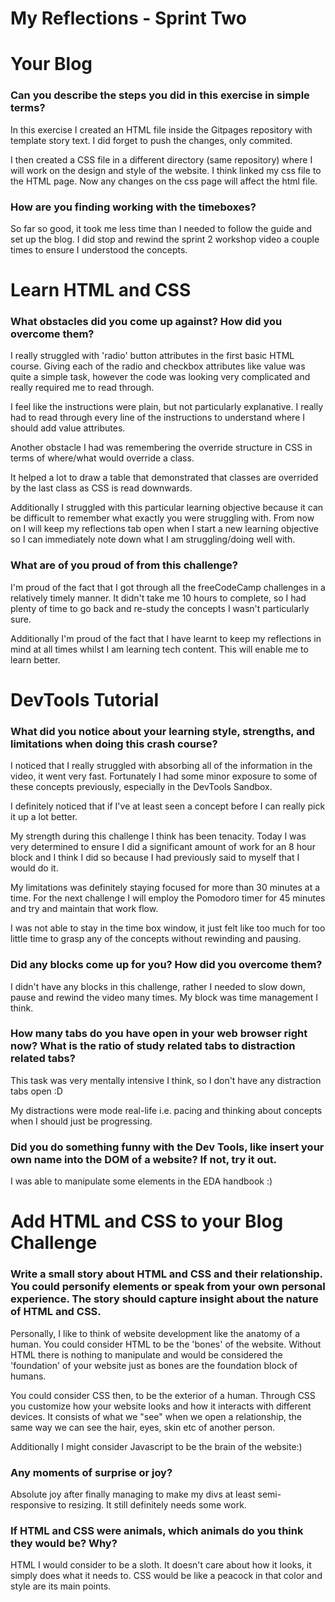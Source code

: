 # My Reflections - Sprint Two

# Your Blog

### Can you describe the steps you did in this exercise in simple terms?

In this exercise I created an HTML file inside the Gitpages repository with template story text. I did forget to push the changes, only commited.

I then created a CSS file in a different directory (same repository) where I will work on the design and style of the website. I think linked my css file to the HTML page. Now any changes on the css page will affect the html file.

### How are you finding working with the timeboxes?

So far so good, it took me less time than I needed to follow the guide and set up the blog. I did stop and rewind the sprint 2 workshop video a couple times to ensure I understood the concepts.

# Learn HTML and CSS

### What obstacles did you come up against? How did you overcome them?

I really struggled with 'radio' button attributes in the first basic HTML course. Giving each of the radio and checkbox attributes like value was quite a simple task, however the code was looking very complicated and really required me to read through.

I feel like the instructions were plain, but not particularly explanative. I really had to read through every line of the instructions to understand where I should add value attributes.

Another obstacle I had was remembering the override structure in CSS in terms of where/what would override a class.

It helped a lot to draw a table that demonstrated that classes are overrided by the last class as CSS is read downwards.

Additionally I struggled with this particular learning objective because it can be difficult to remember what exactly you were struggling with. From now on I will keep my reflections tab open when I start a new learning objective so I can immediately note down what I am struggling/doing well with.

### What are of you proud of from this challenge?

I'm proud of the fact that I got through all the freeCodeCamp challenges in a relatively timely manner. It didn't take me 10 hours to complete, so I had plenty of time to go back and re-study the concepts I wasn't particularly sure.

Additionally I'm proud of the fact that I have learnt to keep my reflections in mind at all times whilst I am learning tech content. This will enable me to learn better.

# DevTools Tutorial

### What did you notice about your learning style, strengths, and limitations when doing this crash course?

I noticed that I really struggled with absorbing all of the information in the video, it went very fast. Fortunately I had some minor exposure to some of these concepts previously, especially in the DevTools Sandbox.

I definitely noticed that if I've at least seen a concept before I can really pick it up a lot better.

My strength during this challenge I think has been tenacity. Today I was very determined to ensure I did a significant amount of work for an 8 hour block and I think I did so because I had previously said to myself that I would do it.

My limitations was definitely staying focused for more than 30 minutes at a time. For the next challenge I will employ the Pomodoro timer for 45 minutes and try and maintain that work flow.

I was not able to stay in the time box window, it just felt like too much for too little time to grasp any of the concepts without rewinding and pausing.

### Did any blocks come up for you? How did you overcome them?

I didn't have any blocks in this challenge, rather I needed to slow down, pause and rewind the video many times. My block was time management I think.

### How many tabs do you have open in your web browser right now? What is the ratio of study related tabs to distraction related tabs?

This task was very mentally intensive I think, so I don't have any distraction tabs open :D

My distractions were mode real-life i.e. pacing and thinking about concepts when I should just be progressing.

### Did you do something funny with the Dev Tools, like insert your own name into the DOM of a website? If not, try it out.

I was able to manipulate some elements in the EDA handbook :)

# Add HTML and CSS to your Blog Challenge

### Write a small story about HTML and CSS and their relationship. You could personify elements or speak from your own personal experience. The story should capture insight about the nature of HTML and CSS.

Personally, I like to think of website development like the anatomy of a human. You could consider HTML to be the 'bones' of the website. Without HTML there is nothing to manipulate and would be considered the 'foundation' of your website just as bones are the foundation block of humans.

You could consider CSS then, to be the exterior of a human. Through CSS you customize how your website looks and how it interacts with different devices. It consists of what we "see" when we open a relationship, the same way we can see the hair, eyes, skin etc of another person.

Additionally I might consider Javascript to be the brain of the website:)

### Any moments of surprise or joy?

Absolute joy after finally managing to make my divs at least semi-responsive to resizing. It still definitely needs some work.

### If HTML and CSS were animals, which animals do you think they would be? Why?

HTML I would consider to be a sloth. It doesn't care about how it looks, it simply does what it needs to.
CSS would be like a peacock in that color and style are its main points.
